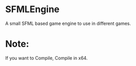 # SFMLEngine
A small SFML based game engine to use in different games.

# Note:
If you want to Compile, Compile in x64.

